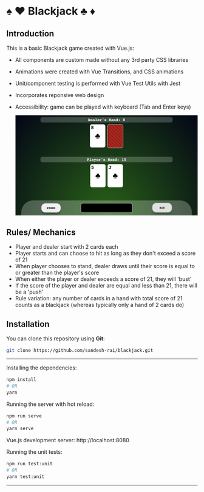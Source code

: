 # ♠️ ♥️ Blackjack ♣️ ♦️

## Introduction

This is a basic Blackjack game created with Vue.js:
- All components are custom made without any 3rd party CSS libraries
- Animations were created with Vue Transitions, and CSS animations
- Unit/component testing is performed with Vue Test Utils with Jest
- Incorporates reponsive web design
- Accessibility: game can be played with keyboard (Tab and Enter keys)

  <img src="https://github.com/sandesh-rai/blackjack/blob/main/src/assets/Game-Desktop.png" alt="game-desktop"/>
  
## Rules/ Mechanics
- Player and dealer start with 2 cards each
- Player starts and can choose to hit as long as they don't exceed a score of 21
- When player chooses to stand, dealer draws until their score is equal to or greater than the player's score
- When either the player or dealer exceeds a score of 21, they will 'bust'
- If the score of the player and dealer are equal and less than 21, there will be a 'push'
- Rule variation: any number of cards in a hand with total score of 21 counts as a blackjack (whereas typically only a hand of 2 cards do)

## Installation

You can clone this repository using __Git__:
```bash
git clone https://github.com/sandesh-rai/blackjack.git
```

---

Installing the dependencies:
```bash
npm install 
# OR
yarn
```

Running the server with hot reload:
```bash
npm run serve
# OR
yarn serve
```

Vue.js development server: http://localhost:8080

Running the unit tests:
```bash
npm run test:unit
# OR
yarn test:unit
```

---

